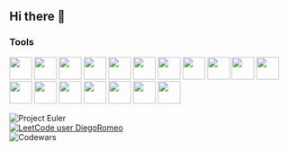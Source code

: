 ## Hi there 👋
### Tools
<img height="40px" width="40px" src="https://cdn.jsdelivr.net/gh/devicons/devicon@latest/icons/python/python-original.svg" /> <img height="40px" width="40px" src="https://cdn.jsdelivr.net/gh/devicons/devicon@latest/icons/django/django-plain.svg" /> <img height="40px" width="40px" src="https://cdn.jsdelivr.net/gh/devicons/devicon@latest/icons/numpy/numpy-original.svg" /> <img height="40px" width="40px" src="https://cdn.jsdelivr.net/gh/devicons/devicon@latest/icons/jupyter/jupyter-original.svg" /> <img height="40px" width="40px" src="https://cdn.jsdelivr.net/gh/devicons/devicon@latest/icons/spyder/spyder-original.svg" /> <img height="40px" width="40px" src="https://cdn.jsdelivr.net/gh/devicons/devicon@latest/icons/git/git-original.svg" /> <img height="40px" width="40px" src="https://cdn.jsdelivr.net/gh/devicons/devicon@latest/icons/github/github-original.svg" /> <img  height="40px" width="40px" src="https://cdn.jsdelivr.net/gh/devicons/devicon@latest/icons/docker/docker-original.svg" /> <img height="40px" width="40px" src="https://cdn.jsdelivr.net/gh/devicons/devicon@latest/icons/html5/html5-original.svg" /> <img height="40px" width="40px" src="https://cdn.jsdelivr.net/gh/devicons/devicon@latest/icons/css3/css3-original.svg" /> <img height="40px" width="40px" src="https://cdn.jsdelivr.net/gh/devicons/devicon@latest/icons/bootstrap/bootstrap-original.svg" /> <img height="40px" width="40px" src="https://cdn.jsdelivr.net/gh/devicons/devicon@latest/icons/javascript/javascript-original.svg" /> <img height="40px" width="40px" src="https://cdn.jsdelivr.net/gh/devicons/devicon@latest/icons/c/c-original.svg" /> <img height="40px" width="40px" src="https://cdn.jsdelivr.net/gh/devicons/devicon@latest/icons/neovim/neovim-original.svg" /> <img height="40px" width="40px" src="https://cdn.jsdelivr.net/gh/devicons/devicon@latest/icons/latex/latex-original.svg" /> <img height="40px" width="40px" src="https://cdn.jsdelivr.net/gh/devicons/devicon@latest/icons/markdown/markdown-original.svg" /> <img height="40px" width="40px" src="https://cdn.jsdelivr.net/gh/devicons/devicon@latest/icons/flutter/flutter-original.svg" /> <img height="40px" width="40px" src="https://cdn.jsdelivr.net/gh/devicons/devicon@latest/icons/vscode/vscode-original.svg" />














![Project Euler](https://projecteuler.net/profile/DiegoRomeo.png)  
[![LeetCode user DiegoRomeo](https://img.shields.io/badge/dynamic/json?style=for-the-badge&labelColor=black&color=%23ffa116&label=Solved&query=solved&url=https%3A%2F%2Fleetcode-badge.vercel.app%2Fapi%2Fusers%2FDiegoRomeo&logo=leetcode&logoColor=yellow)](https://leetcode.com/DiegoRomeo/)  
![Codewars](https://www.codewars.com/users/DiegoRomeo/badges/micro)  
<!--
**DiegoRomeo/DiegoRomeo** is a ✨ _special_ ✨ repository because its `README.md` (this file) appears on your GitHub profile.

Here are some ideas to get you started:

- 🔭 I’m currently working on ...
- 🌱 I’m currently learning ...
- 👯 I’m looking to collaborate on ...
- 🤔 I’m looking for help with ...
- 💬 Ask me about ...
- 📫 How to reach me: ...
- 😄 Pronouns: ...
- ⚡ Fun fact: ...
-->
